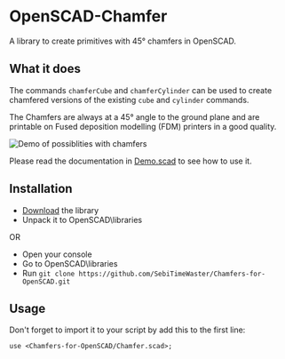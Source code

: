 # OpenSCAD-Chamfer
A library to create primitives with 45° chamfers in OpenSCAD.

## What it does
The commands `chamferCube` and `chamferCylinder` can be used to create chamfered versions of the existing `cube` and `cylinder` commands.

The Chamfers are always at a 45° angle to the ground plane and are printable on Fused deposition modelling (FDM) printers in a good quality.

![Demo of possiblities with chamfers](https://github.com/SebiTimeWaster/OpenSCAD-Chamfer/blob/master/Chamfer.png)

Please read the documentation in [Demo.scad](https://github.com/SebiTimeWaster/OpenSCAD-Chamfer/blob/master/Demo/Demo.scad) to see how to use it.

## Installation
* [Download](https://github.com/SebiTimeWaster/Chamfers-for-OpenSCAD/releases) the library
* Unpack it to OpenSCAD\libraries

OR

* Open your console
* Go to OpenSCAD\libraries
* Run ```git clone https://github.com/SebiTimeWaster/Chamfers-for-OpenSCAD.git```

## Usage
Don't forget to import it to your script by add this to the first line:

`use <Chamfers-for-OpenSCAD/Chamfer.scad>;`

